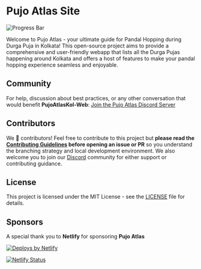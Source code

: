 # Pujo Atlas Site
<img src="https://progress-bar.xyz/30/?title=Progress" alt="Progress Bar">

Welcome to Pujo Atlas - your ultimate guide for Pandal Hopping during Durga Puja in Kolkata! This open-source project aims to provide a comprehensive and user-friendly webapp that lists all the Durga Pujas happening around Kolkata and offers a host of features to make your pandal hopping experience seamless and enjoyable.

## Community

For help, discussion about best practices, or any other conversation that would benefit **PujoAtlasKol-Web**: [Join the Pujo Atlas Discord Server](https://discord.com/invite/xxSXWYf6d4)

## Contributors

We 💖 contributors! Feel free to contribute to this project but **please read the [Contributing Guidelines](CONTRIBUTING.md) before opening an issue or PR** so you understand the branching strategy and local development environment. We also welcome you to join our [Discord](https://discord.com/invite/xxSXWYf6d4) community for either support or contributing guidance.

## License

This project is licensed under the MIT License - see the [LICENSE](LICENSE) file for details.

## Sponsors

A special thank you to **Netlify** for sponsoring **Pujo Atlas**

<a href="https://www.netlify.com" target="_blank" rel="noopener noreferrer"><img src="https://www.netlify.com/v3/img/components/netlify-color-accent.svg" alt="Deploys by Netlify" /></a>

[![Netlify Status](https://api.netlify.com/api/v1/badges/dc5a2de5-8b03-47a7-9342-106313242294/deploy-status)](https://app.netlify.com/sites/pujoatlas/deploys)
